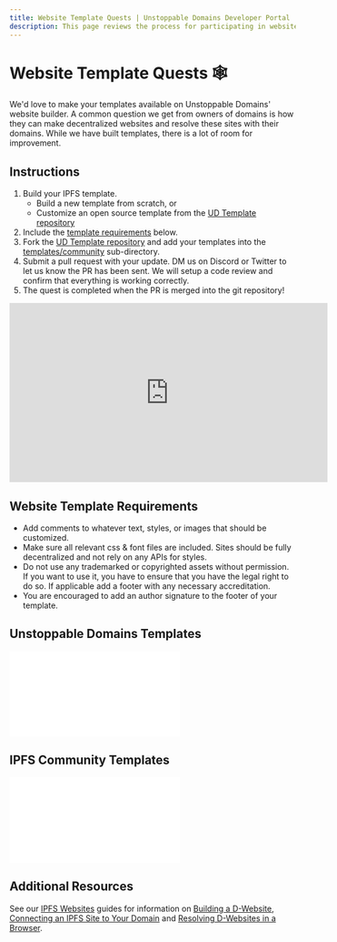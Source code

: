 ```yaml
---
title: Website Template Quests | Unstoppable Domains Developer Portal
description: This page reviews the process for participating in website template quests for decentralized websites.
---
```


# Website Template Quests 🕸️

We'd love to make your templates available on Unstoppable Domains' website builder. A common question we get from owners of domains is how they can make decentralized websites and resolve these sites with their domains. While we have built templates, there is a lot of room for improvement.

## Instructions

1. Build your IPFS template.
   - Build a new template from scratch, or
   - Customize an open source template from the [UD Template repository](https://github.com/unstoppabledomains/decentralized-websites)
2. Include the [template requirements](#website-template-requirements) below.
3. Fork the [UD Template repository](https://github.com/unstoppabledomains/decentralized-websites) and add your templates into the [templates/community](https://github.com/unstoppabledomains/decentralized-websites/blob/master/templates/community) sub-directory.
4. Submit a pull request with your update. DM us on Discord or Twitter to let us know the PR has been sent. We will setup a code review and confirm that everything is working correctly.
5. The quest is completed when the PR is merged into the git repository!

<div class="video-container">
<iframe width="560" height="315" src="https://www.youtube.com/embed/YtDcmPqW_DM" title="YouTube video player" frameborder="0" allow="accelerometer; autoplay; clipboard-write; encrypted-media; gyroscope; picture-in-picture" allowfullscreen></iframe>
</div>

## Website Template Requirements

- Add comments to whatever text, styles, or images that should be customized.
- Make sure all relevant css & font files are included. Sites should be fully decentralized and not rely on any APIs for styles.
- Do not use any trademarked or copyrighted assets without permission. If you want to use it, you have to ensure that you have the legal right to do so. If applicable add a footer with any necessary accreditation.
- You are encouraged to add an author signature to the footer of your template.

## Unstoppable Domains Templates

<embed src="/snippets/_ud-templates.md" />

## IPFS Community Templates

<embed src="/snippets/_community-templates.md" />

## Additional Resources

See our [IPFS Websites](/d-websites/) guides for information on [Building a D-Website](/d-websites/build-website.md), [Connecting an IPFS Site to Your Domain](/d-websites/connect-ipfs.md) and [Resolving D-Websites in a Browser](/d-websites/resolving-dwebsites-in-a-browser.md).

